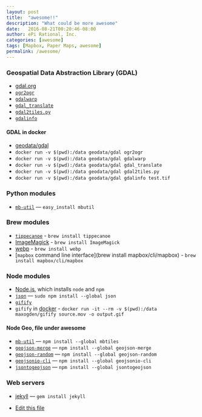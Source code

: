 ```yaml
---
layout: post
title:  "awesome!!"
description: "What could be more awesome"
date:   2016-08-21T00:20:46-08:00
author: ePi Rational, Inc.
categories: [awesome]
tags: [Mapbox, Paper Maps, awesome]
permalink: /awesome/
---
```


### Geospatial Data Abstraction Library (GDAL)
* [gdal.org](http://gdal.org)
* [`ogr2ogr`](http://www.gdal.org/ogr2ogr.html)
* [`gdalwarp`](http://www.gdal.org/gdalwarp.html)
* [`gdal_translate`](http://www.gdal.org/gdal_translate.html)
* [`gdal2tiles.py`](http://www.gdal.org/gdal2tiles.html)
* [`gdalinfo`](http://www.gdal.org/gdalinfo.html)

#### GDAL in docker
* [geodata/gdal](https://hub.docker.com/r/geodata/gdal/)
* `docker run -v $(pwd):/data geodata/gdal ogr2ogr`
* `docker run -v $(pwd):/data geodata/gdal gdalwarp`
* `docker run -v $(pwd):/data geodata/gdal gdal_translate`
* `docker run -v $(pwd):/data geodata/gdal gdal2tiles.py`
* `docker run -v $(pwd):/data geodata/gdal gdalinfo test.tif`


### Python modules
* [`mb-util`](https://github.com/mapbox/mbutil) — `easy_install mbutil`


### Brew modules
* [`tippecanoe`](https://github.com/mapbox/tippecanoe) - `brew install tippecanoe`
* [ImageMagick](http://www.imagemagick.org/) - `brew install ImageMagick`
* [webp](https://developers.google.com/speed/webp/) - `brew install webp`
* [`mapbox` command line interface](brew install mapbox/cli/mapbox) - `brew install mapbox/cli/mapbox`

### Node modules
* [Node.js](https://nodejs.org/), which installs `node` and `npm`
* [`json`](https://www.npmjs.com/package/json) — `sudo npm install --global json`
* [`gifify`](https://github.com/vvo/gifify)
* `gifify` in [docker](https://github.com/maxogden/gifify-docker) - `docker run -it --rm -v $(pwd):/data maxogden/gifify source.mov -o output.gif`

#### Node Geo, file under awesome
* [`mb-util`](https://github.com/mapbox/node-mbtiles) — `npm install --global mbtiles`
* [`geojson-merge`](https://github.com/mapbox/geojson-merge) — `npm install --global geojson-merge`
* [`geojson-random`](https://github.com/mapbox/geojson-random) — `npm install --global geojson-random`
* [`geojsonio-cli`](https://github.com/mapbox/geojsonio-cli) — `npm install --global geojsonio-cli`
* [`jsontogeojson`](https://github.com/roblabs/jsontogeojson) — `npm install --global jsontogeojson`

### Web servers
* [jekyll](http://jekyllrb.com) — `gem install jekyll`



* [Edit this file](https://github.com/roblabs/roblabs.github.com/blob/master/_posts/1970-01-01-awesome.md)
